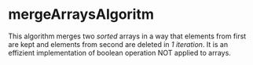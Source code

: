 # mergeArraysAlgoritm

This algorithm merges two *sorted* arrays in a way that elements from first are kept and elements from second are deleted in *1 iteration*. It is an effizient implementation of boolean operation NOT applied to arrays. 
